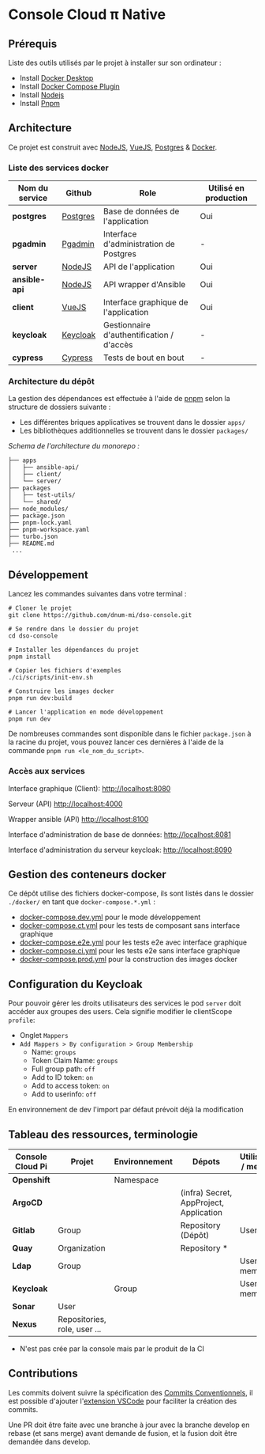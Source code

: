 # Console Cloud π Native

## Prérequis

Liste des outils utilisés par le projet à installer sur son ordinateur :

- Install [Docker Desktop](https://www.docker.com/products/docker-desktop)
- Install [Docker Compose Plugin](https://docs.docker.com/compose/install/)
- Install [Nodejs](https://nodejs.org/en/download/)
- Install [Pnpm](https://pnpm.io/installation)

## Architecture

Ce projet est construit avec [NodeJS](https://nodejs.org/), [VueJS](https://vuejs.org/), [Postgres](https://www.postgresql.org/) & [Docker](https://www.docker.com/).

### Liste des services docker

| Nom du service  | Github                                             | Role                                      | Utilisé en production |
| --------------- | -------------------------------------------------- | ----------------------------------------- | --------------------- |
| __postgres__    | [Postgres](https://github.com/postgres/postgres)   | Base de données de l'application          | Oui                   |
| __pgadmin__     | [Pgadmin](https://github.com/pgadmin-org/pgadmin4) | Interface d'administration de Postgres    | -                     |
| __server__      | [NodeJS](https://github.com/nodejs/node)           | API de l'application                      | Oui                   |
| __ansible-api__ | [NodeJS](https://github.com/nodejs/node)           | API wrapper d'Ansible                     | Oui                   |
| __client__      | [VueJS](https://github.com/vuejs/vue)              | Interface graphique de l'application      | Oui                   |
| __keycloak__    | [Keycloak](https://github.com/keycloak/keycloak)   | Gestionnaire d'authentification / d'accès | -                     |
| __cypress__     | [Cypress](https://github.com/cypress-io/cypress)   | Tests de bout en bout                     | -                     |

### Architecture du dépôt

La gestion des dépendances est effectuée à l'aide de [pnpm](https://pnpm.io/) selon la structure de dossiers suivante :

- Les différentes briques applicatives se trouvent dans le dossier `apps/`
- Les bibliothèques additionnelles se trouvent dans le dossier `packages/`

*Schema de l'architecture du monorepo :*

```shell
├── apps
│   ├── ansible-api/
│   ├── client/
│   └── server/
├── packages
│   ├── test-utils/
│   └── shared/
├── node_modules/
├── package.json
├── pnpm-lock.yaml
├── pnpm-workspace.yaml
├── turbo.json
├── README.md
 ...
```

## Développement

Lancez les commandes suivantes dans votre terminal :

```shell
# Cloner le projet
git clone https://github.com/dnum-mi/dso-console.git

# Se rendre dans le dossier du projet
cd dso-console

# Installer les dépendances du projet
pnpm install

# Copier les fichiers d'exemples
./ci/scripts/init-env.sh

# Construire les images docker
pnpm run dev:build

# Lancer l'application en mode développement
pnpm run dev
```

De nombreuses commandes sont disponible dans le fichier `package.json` à la racine du projet, vous pouvez lancer ces dernières à l'aide de la commande `pnpm run <le_nom_du_script>`.

### Accès aux services

Interface graphique (Client): <http://localhost:8080>

Serveur (API) <http://localhost:4000>

Wrapper ansible (API) <http://localhost:8100>

Interface d'administration de base de données: <http://localhost:8081>

Interface d'administration du serveur keycloak: <http://localhost:8090>

## Gestion des conteneurs docker

Ce dépôt utilise des fichiers docker-compose, ils sont listés dans le dossier `./docker/` en tant que `docker-compose.*.yml` :

- [docker-compose.dev.yml](./ci/docker/docker-compose.dev.yml) pour le mode développement
- [docker-compose.ct.yml](./ci/docker/docker-compose.ct.yml) pour les tests de composant sans interface graphique
- [docker-compose.e2e.yml](./ci/docker/docker-compose.e2e.yml) pour les tests e2e avec interface graphique
- [docker-compose.ci.yml](./ci/docker/docker-compose.ci.yml) pour les tests e2e sans interface graphique
- [docker-compose.prod.yml](./ci/docker/docker-compose.prod.yml) pour la construction des images docker

## Configuration du Keycloak

Pour pouvoir gérer les droits utilisateurs des services le pod `server` doit accéder aux groupes des users. Cela signifie modifier le clientScope `profile`:  
* Onglet `Mappers`
* `Add Mappers > By configuration > Group Membership`
  * Name: `groups`
  * Token Claim Name: `groups`
  * Full group path: `off`
  * Add to ID token: `on`
  * Add to access token: `on`
  * Add to userinfo: `off`

En environnement de dev l'import par défaut prévoit déjà la modification

## Tableau des ressources, terminologie
| Console Cloud Pi | Projet                       | Environnement | Dépots                                  | Utilisateur / membre |
| ---------------- | ---------------------------- | ------------- | --------------------------------------- | -------------------- |
| **Openshift**    |                              | Namespace     |                                         |                      |
| **ArgoCD**       |                              |               | (infra) Secret, AppProject, Application |                      |
| **Gitlab**       | Group                        |               | Repository (Dépôt)                      | User                 |
| **Quay**         | Organization                 |               | Repository *                            |                      |
| **Ldap**         | Group                        |               |                                         | User / memberof      |
| **Keycloak**     |                              | Group         |                                         | User / member        |
| **Sonar**        | User                         |               |                                         |                      |
| **Nexus**        | Repositories, role, user ... |               |                                         |                      |

 * N'est pas crée par la console mais par le produit de la CI

## Contributions

Les commits doivent suivre la spécification des [Commits Conventionnels](https://www.conventionalcommits.org/en/v1.0.0/), il est possible d'ajouter l'[extension VSCode](https://github.com/vivaxy/vscode-conventional-commits) pour faciliter la création des commits.

Une PR doit être faite avec une branche à jour avec la branche develop en rebase (et sans merge) avant demande de fusion, et la fusion doit être demandée dans develop.